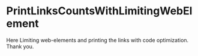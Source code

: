 # PrintLinksCountsWithLimitingWebElement
Here Limiting web-elements and printing the links with code optimization.
Thank you.
